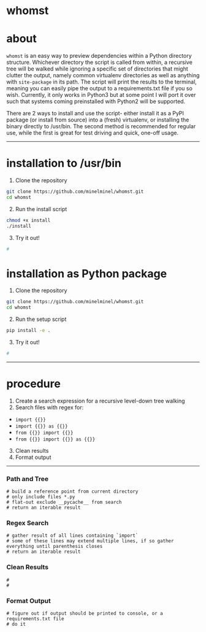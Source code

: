 # whomst

# about
`whomst` is an easy way to preview dependencies within a Python directory structure. Whichever directory the script is called from within, a recursive tree will be walked while ignoring a specific set of directories that might clutter the output, namely common virtualenv directories as well as anything with `site-package` in its path. The script will print the results to the terminal, meaning you can easily pipe the output to a requirements.txt file if you so wish. Currently, it only works in Python3 but at some point I will port it over such that systems coming preinstalled with Python2 will be supported.

There are 2 ways to install and use the script- either install it as a PyPI package (or install from source) into a (fresh) virtualenv, or installing the binary directly to /usr/bin. The second method is recommended for regular use, while the first is great for test driving and quick, one-off usage.

---
# installation to /usr/bin
1. Clone the repository
```bash
git clone https://github.com/minelminel/whomst.git
cd whomst
```

2. Run the install script
```bash
chmod +x install
./install
```

3. Try it out!
```bash
#
```

# installation as Python package
1. Clone the repository
```bash
git clone https://github.com/minelminel/whomst.git
cd whomst
```

2. Run the setup script
```bash
pip install -e .
```

3. Try it out!
```bash
#
```

 ---
# procedure
1. Create a search expression for a recursive level-down tree walking
2. Search files with regex for:
  - `import {{}}`
  - `import {{}} as {{}}`
  - `from {{}} import {{}}`
  - `from {{}} import {{}} as {{}}`
3. Clean results
4. Format output
---
### Path and Tree
```
# build a reference point from current directory
# only include files *.py
# flat-out exclude __pycache__ from search
# return an iterable result
```

### Regex Search
```
# gather result of all lines containing `import`
# some of these lines may extend multiple lines, if so gather everything until parenthesis closes
# return an iterable result
```

### Clean Results
```
#
#

```

### Format Output
```
# figure out if output should be printed to console, or a requirements.txt file
# do it

```
